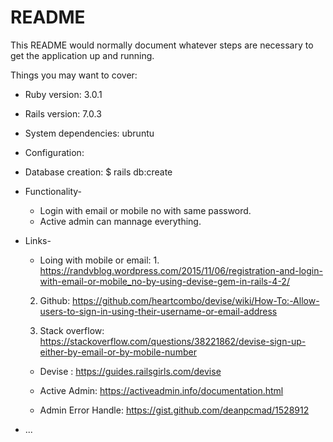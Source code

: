 # README

This README would normally document whatever steps are necessary to get the
application up and running.

Things you may want to cover:

* Ruby version: 3.0.1

* Rails version: 7.0.3

* System dependencies: ubruntu

* Configuration: 

* Database creation: $ rails db:create 

* Functionality-
	
	* Login with email or mobile no with same password.
	* Active admin can mannage everything.

* Links-
	* Loing with mobile or email: 1.  https://randvblog.wordpress.com/2015/11/06/registration-and-login-with-email-or-mobile_no-by-using-devise-gem-in-rails-4-2/

	2. Github: https://github.com/heartcombo/devise/wiki/How-To:-Allow-users-to-sign-in-using-their-username-or-email-address

	3. Stack overflow: https://stackoverflow.com/questions/38221862/devise-sign-up-either-by-email-or-by-mobile-number

	*  Devise : https://guides.railsgirls.com/devise

	*  Active Admin: https://activeadmin.info/documentation.html

	*  Admin Error Handle: https://gist.github.com/deanpcmad/1528912 


* ...
